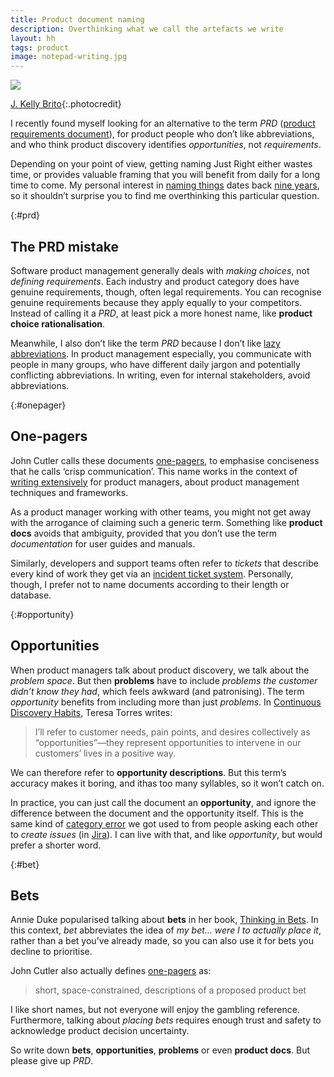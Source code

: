 ```yaml
---
title: Product document naming
description: Overthinking what we call the artefacts we write
layout: hh
tags: product
image: notepad-writing.jpg
---
```


![](notepad-writing.jpg)

[J. Kelly Brito](https://unsplash.com/photos/PeUJyoylfe4){:.photocredit}

I recently found myself looking for an alternative to the term _PRD_
([product requirements document](https://en.wikipedia.org/wiki/Product_requirements_document)),
for product people who don’t like abbreviations, and who think product discovery identifies _opportunities_, 
not _requirements_.

Depending on your point of view, getting naming Just Right either wastes time, 
or provides valuable framing that you will benefit from daily for a long time to come.
My personal interest in [naming things](/tag/naming) dates back [nine years](/presentations/naming),
so it shouldn’t surprise you to find me overthinking this particular question.

{:#prd}
## The PRD mistake

Software product management generally deals with _making choices_, not _defining requirements_.
Each industry and product category does have genuine requirements, though, often legal requirements.
You can recognise genuine requirements because they apply equally to your competitors.
Instead of calling it a _PRD_, at least pick a more honest name, like **product choice rationalisation**.

Meanwhile, I also don’t like the term _PRD_ because I don’t like [lazy abbreviations](abbreviation).
In product management especially, you communicate with people in many groups, 
who have different daily jargon and potentially conflicting abbreviations.
In writing, even for internal stakeholders, avoid abbreviations.

{:#onepager}
## One-pagers

John Cutler calls these documents
[one-pagers](https://medium.com/@johnpcutler/great-one-pagers-592ebbaf80ec),
to emphasise conciseness that he calls ‘crisp communication’.
This name works in the context of [writing extensively](https://cutlefish.substack.com/archive)
for product managers, about product management techniques and frameworks.

As a product manager working with other teams, 
you might not get away with the arrogance of claiming such a generic term.
Something like **product docs** avoids that ambiguity, 
provided that you don’t use the term _documentation_ for user guides and manuals.

Similarly, developers and support teams often refer to _tickets_ that describe every kind of work they get via an
[incident ticket system](https://en.wikipedia.org/wiki/Issue_tracking_system).
Personally, though, I prefer not to name documents according to their length or database.

{:#opportunity}
## Opportunities

When product managers talk about product discovery, we talk about the _problem space_.
But then **problems** have to include _problems the customer didn’t know they had_,
which feels awkward (and patronising).
The term _opportunity_ benefits from including more than just _problems_.
In [Continuous Discovery Habits](product-management-books), Teresa Torres writes:

> I’ll refer to customer needs, pain points, and desires collectively as “opportunities”—they represent opportunities to intervene in our customers’ lives in a positive way.

We can therefore refer to **opportunity descriptions**.
But this term’s accuracy makes it boring, and ithas too many syllables, so it won’t catch on.

In practice, you can just call the document an **opportunity**, 
and ignore the difference between the document and the opportunity itself.
This is the same kind of [category error](https://en.wikipedia.org/wiki/Category_mistake)
we got used to from people asking each other to _create issues_ 
(in [Jira](https://support.atlassian.com/jira-software-cloud/docs/what-is-an-issue/)).
I can live with that, and like _opportunity_, but would prefer a shorter word.

{:#bet}
## Bets

Annie Duke popularised talking about **bets** in her book,
[Thinking in Bets](https://www.annieduke.com/books/).
In this context, _bet_ abbreviates the idea of 
_my bet… were I to actually place it_, rather than a bet you’ve already made, 
so you can also use it for bets you decline to prioritise.

John Cutler also actually defines [one-pagers](https://medium.com/@johnpcutler/great-one-pagers-592ebbaf80ec) as:

> short, space-constrained, descriptions of a proposed product bet

I like short names, but not everyone will enjoy the gambling reference.
Furthermore, talking about _placing bets_ requires enough trust and safety to acknowledge product decision uncertainty.

So write down **bets**, **opportunities**, **problems** or even **product docs**.
But please give up _PRD_.